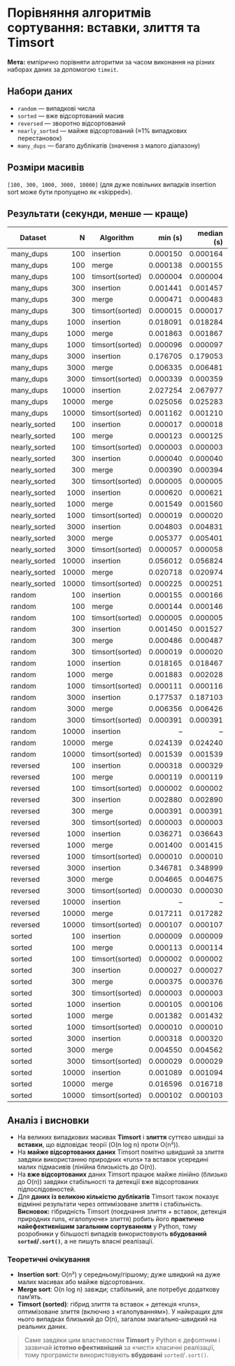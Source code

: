 # Порівняння алгоритмів сортування: вставки, злиття та Timsort

**Мета:** емпірично порівняти алгоритми за часом виконання на різних наборах даних за допомогою `timeit`.

## Набори даних
- `random` — випадкові числа
- `sorted` — вже відсортований масив
- `reversed` — зворотно відсортований
- `nearly_sorted` — майже відсортований (≈1% випадкових перестановок)
- `many_dups` — багато дублікатів (значення з малого діапазону)

## Розміри масивів
`[100, 300, 1000, 3000, 10000]` (для дуже повільних випадків insertion sort може бути пропущено як «skipped»).

## Результати (секунди, менше — краще)
| Dataset | N | Algorithm | min (s) | median (s) | max (s) |
|---|---:|---|---:|---:|---:|
| many_dups | 100 | insertion | 0.000150 | 0.000164 | 0.000184 |
| many_dups | 100 | merge | 0.000138 | 0.000155 | 0.000160 |
| many_dups | 100 | timsort(sorted) | 0.000004 | 0.000004 | 0.000008 |
| many_dups | 300 | insertion | 0.001441 | 0.001457 | 0.001504 |
| many_dups | 300 | merge | 0.000471 | 0.000483 | 0.000491 |
| many_dups | 300 | timsort(sorted) | 0.000015 | 0.000017 | 0.000025 |
| many_dups | 1000 | insertion | 0.018091 | 0.018284 | 0.019147 |
| many_dups | 1000 | merge | 0.001863 | 0.001867 | 0.001896 |
| many_dups | 1000 | timsort(sorted) | 0.000096 | 0.000097 | 0.000105 |
| many_dups | 3000 | insertion | 0.176705 | 0.179053 | 0.183233 |
| many_dups | 3000 | merge | 0.006335 | 0.006481 | 0.007040 |
| many_dups | 3000 | timsort(sorted) | 0.000339 | 0.000359 | 0.000385 |
| many_dups | 10000 | insertion | 2.027254 | 2.067977 | 2.095483 |
| many_dups | 10000 | merge | 0.025056 | 0.025283 | 0.025499 |
| many_dups | 10000 | timsort(sorted) | 0.001162 | 0.001210 | 0.001311 |
| nearly_sorted | 100 | insertion | 0.000017 | 0.000018 | 0.000027 |
| nearly_sorted | 100 | merge | 0.000123 | 0.000125 | 0.000147 |
| nearly_sorted | 100 | timsort(sorted) | 0.000003 | 0.000003 | 0.000004 |
| nearly_sorted | 300 | insertion | 0.000040 | 0.000040 | 0.000042 |
| nearly_sorted | 300 | merge | 0.000390 | 0.000394 | 0.000412 |
| nearly_sorted | 300 | timsort(sorted) | 0.000005 | 0.000005 | 0.000006 |
| nearly_sorted | 1000 | insertion | 0.000620 | 0.000621 | 0.000632 |
| nearly_sorted | 1000 | merge | 0.001549 | 0.001560 | 0.001568 |
| nearly_sorted | 1000 | timsort(sorted) | 0.000019 | 0.000020 | 0.000023 |
| nearly_sorted | 3000 | insertion | 0.004803 | 0.004831 | 0.004885 |
| nearly_sorted | 3000 | merge | 0.005377 | 0.005401 | 0.005468 |
| nearly_sorted | 3000 | timsort(sorted) | 0.000057 | 0.000058 | 0.000069 |
| nearly_sorted | 10000 | insertion | 0.056012 | 0.056824 | 0.060066 |
| nearly_sorted | 10000 | merge | 0.020718 | 0.020974 | 0.021460 |
| nearly_sorted | 10000 | timsort(sorted) | 0.000225 | 0.000251 | 0.000282 |
| random | 100 | insertion | 0.000155 | 0.000166 | 0.000193 |
| random | 100 | merge | 0.000144 | 0.000146 | 0.000174 |
| random | 100 | timsort(sorted) | 0.000005 | 0.000005 | 0.000009 |
| random | 300 | insertion | 0.001450 | 0.001527 | 0.001700 |
| random | 300 | merge | 0.000486 | 0.000487 | 0.000598 |
| random | 300 | timsort(sorted) | 0.000019 | 0.000020 | 0.000029 |
| random | 1000 | insertion | 0.018165 | 0.018467 | 0.020403 |
| random | 1000 | merge | 0.001883 | 0.002028 | 0.002350 |
| random | 1000 | timsort(sorted) | 0.000111 | 0.000116 | 0.000137 |
| random | 3000 | insertion | 0.177537 | 0.187103 | 0.200658 |
| random | 3000 | merge | 0.006356 | 0.006426 | 0.006676 |
| random | 3000 | timsort(sorted) | 0.000391 | 0.000391 | 0.000396 |
| random | 10000 | insertion |  –  |  –  |  –  |
| random | 10000 | merge | 0.024139 | 0.024240 | 0.024265 |
| random | 10000 | timsort(sorted) | 0.001539 | 0.001539 | 0.001563 |
| reversed | 100 | insertion | 0.000318 | 0.000329 | 0.000335 |
| reversed | 100 | merge | 0.000119 | 0.000119 | 0.000122 |
| reversed | 100 | timsort(sorted) | 0.000002 | 0.000002 | 0.000002 |
| reversed | 300 | insertion | 0.002880 | 0.002890 | 0.002904 |
| reversed | 300 | merge | 0.000391 | 0.000391 | 0.000398 |
| reversed | 300 | timsort(sorted) | 0.000003 | 0.000003 | 0.000004 |
| reversed | 1000 | insertion | 0.036271 | 0.036643 | 0.038229 |
| reversed | 1000 | merge | 0.001400 | 0.001415 | 0.001456 |
| reversed | 1000 | timsort(sorted) | 0.000010 | 0.000010 | 0.000011 |
| reversed | 3000 | insertion | 0.346781 | 0.348999 | 0.356494 |
| reversed | 3000 | merge | 0.004665 | 0.004675 | 0.004717 |
| reversed | 3000 | timsort(sorted) | 0.000030 | 0.000030 | 0.000031 |
| reversed | 10000 | insertion |  –  |  –  |  –  |
| reversed | 10000 | merge | 0.017211 | 0.017282 | 0.017461 |
| reversed | 10000 | timsort(sorted) | 0.000107 | 0.000107 | 0.000113 |
| sorted | 100 | insertion | 0.000009 | 0.000009 | 0.000010 |
| sorted | 100 | merge | 0.000113 | 0.000114 | 0.000117 |
| sorted | 100 | timsort(sorted) | 0.000002 | 0.000002 | 0.000002 |
| sorted | 300 | insertion | 0.000027 | 0.000027 | 0.000028 |
| sorted | 300 | merge | 0.000375 | 0.000376 | 0.000388 |
| sorted | 300 | timsort(sorted) | 0.000003 | 0.000003 | 0.000004 |
| sorted | 1000 | insertion | 0.000105 | 0.000106 | 0.000107 |
| sorted | 1000 | merge | 0.001382 | 0.001432 | 0.001477 |
| sorted | 1000 | timsort(sorted) | 0.000010 | 0.000010 | 0.000011 |
| sorted | 3000 | insertion | 0.000318 | 0.000320 | 0.000327 |
| sorted | 3000 | merge | 0.004550 | 0.004562 | 0.004763 |
| sorted | 3000 | timsort(sorted) | 0.000029 | 0.000029 | 0.000030 |
| sorted | 10000 | insertion | 0.001089 | 0.001094 | 0.001212 |
| sorted | 10000 | merge | 0.016596 | 0.016718 | 0.017018 |
| sorted | 10000 | timsort(sorted) | 0.000102 | 0.000103 | 0.000105 |

## Аналіз і висновки
- На великих випадкових масивах **Timsort** і **злиття** суттєво швидші за **вставки**, що відповідає теорії (O(n log n) проти O(n²)).
- На **майже відсортованих даних** Timsort помітно швидший за злиття завдяки використанню природних «runs» та вставок усередині малих підмасивів (лінійна близькість до O(n)).
- На **вже відсортованих** даних Timsort працює майже лінійно (близько до O(n)) завдяки стабільності та детекції вже відсортованих підпослідовностей.
- Для **даних із великою кількістю дублікатів** Timsort також показує відмінні результати через оптимізоване злиття і стабільність.
**Висновок:** гібридність Timsort (поєднання злиття + вставок, детекція природних runs, «галопуюче» злиття) робить його **практично найефективнішим загальним сортуванням** у Python, тому розробники у більшості випадків використовують **вбудований `sorted`/`.sort()`**, а не пишуть власні реалізації.

### Теоретичні очікування
- **Insertion sort**: O(n²) у середньому/гіршому; дуже швидкий на дуже малих масивах або майже відсортованих.
- **Merge sort**: O(n log n) завжди; стабільний, але потребує додаткову памʼять.
- **Timsort (sorted)**: гібрид злиття та вставок + детекція «runs», оптимізоване злиття (включно з «галопуванням»). У найкращих для нього випадках близький до O(n), загалом змагально-швидкий на реальних даних.

> Саме завдяки цим властивостям **Timsort** у Python є дефолтним і зазвичай **істотно ефективніший** за «чисті» класичні реалізації, тому програмісти використовують **вбудовані** `sorted`/`.sort()`.
